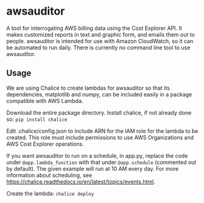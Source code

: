 # awsauditor
A tool for interrogating AWS billing data using the Cost Explorer API. It makes customized reports in text and graphic form, and emails them out to people. awsauditor is intended for use with Amazon CloudWatch, so it can be automated to run daily. There is currently no command line tool to use awsauditor.

## Usage
We are using Chalice to create lambdas for awsauditor so that its dependencies, matplotlib and numpy, can be included easily in a package compatible with AWS Lambda.

Download the entire package directory.
Install chalice, if not already done so:
`pip install chalice`

Edit .chalice/config.json to include ARN for the IAM role for the lambda to be created.
This role must include permissions to use AWS Organizations and AWS Cost Explorer operations.

If you want awsauditor to run on a schedule, in app.py, replace the code under `@app.lambda_function` with that under `@app.schedule` (commented out by default). The given example will run at 10 AM every day. For more information about scheduling, see https://chalice.readthedocs.io/en/latest/topics/events.html.

Create the lambda:
`chalice deploy`

